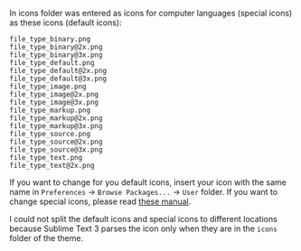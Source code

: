 In icons folder was entered as icons for computer languages (special icons) as these icons (default icons):

    file_type_binary.png
    file_type_binary@2x.png
    file_type_binary@3x.png
    file_type_default.png
    file_type_default@2x.png
    file_type_default@3x.png
    file_type_image.png
    file_type_image@2x.png
    file_type_image@3x.png
    file_type_markup.png
    file_type_markup@2x.png
    file_type_markup@3x.png
    file_type_source.png
    file_type_source@2x.png
    file_type_source@3x.png
    file_type_text.png
    file_type_text@2x.png

If you want to change for you default icons, insert your icon with the same name in `Preferences` → `Browse Packages...` → `User` folder. If you want to change special icons, please read [these manual](http://ru.stackoverflow.com/a/544861/199934).

I could not split the default icons and special icons to different locations because Sublime Text 3 parses the icon only when they are in the `icons` folder of the theme.
